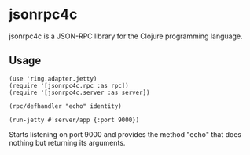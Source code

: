 # jsonrpc4c

jsonrpc4c is a JSON-RPC library for the Clojure programming language.

## Usage

    (use 'ring.adapter.jetty)
    (require '[jsonrpc4c.rpc :as rpc])
    (require '[jsonrpc4c.server :as server])
    
    (rpc/defhandler "echo" identity)
    
    (run-jetty #'server/app {:port 9000})

Starts listening on port 9000 and provides the method "echo" that does nothing
but returning its arguments.


